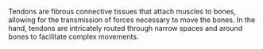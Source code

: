 Tendons are fibrous connective tissues that attach muscles to bones, allowing for the transmission of forces necessary to move the bones. In the hand, tendons are intricately routed through narrow spaces and around bones to facilitate complex movements.